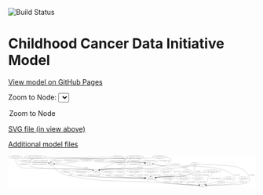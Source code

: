 <link rel='stylesheet' href="assets/style.css">
<link rel='stylesheet' href="https://unpkg.com/leaflet@1.5.1/dist/leaflet.css" integrity="sha512-xwE/Az9zrjBIphAcBb3F6JVqxf46+CDLwfLMHloNu6KEQCAWi6HcDUbeOfBIptF7tcCzusKFjFw2yuvEpDL9wQ==" crossorigin="">
<script type="text/javascript" src="https://code.jquery.com/jquery-3.2.1.min.js"></script>
<script type="text/javascript"  src="https://unpkg.com/leaflet@1.5.1/dist/leaflet.js"></script>
<script type="text/javascript" src="assets/actions.js"></script>

![Build Status](https://github.com/CBIIT/ccdi-model/actions/workflows/model-test-and-deploy.yml/badge.svg)

# Childhood Cancer Data Initiative Model

[View model on GitHub Pages](https://cbiit.github.io/ccdi-model/)



Zoom to Node: <select id="node_select">
  <option value="">Zoom to Node</option>
</select>
<div id="model"></div>

<p>
<a href="./model-desc/ccdi-model.svg">SVG file (in view above)</a>
<p>
<a href="./model-desc">Additional model files</a>
<div id='graph' style='display:off;'>
<svg width="3004pt" height="392pt"
 viewBox="0.00 0.00 3004.19 392.00" xmlns="http://www.w3.org/2000/svg" xmlns:xlink="http://www.w3.org/1999/xlink">
<g id="graph0" class="graph" transform="scale(1 1) rotate(0) translate(4 388)">
<title>Perl</title>
<polygon fill="#ffffff" stroke="transparent" points="-4,4 -4,-388 3000.1926,-388 3000.1926,4 -4,4"/>
<!-- cytogenomic_file -->
<g id="node1" class="node">
<title>cytogenomic_file</title>
<ellipse fill="none" stroke="#000000" cx="1834.1926" cy="-366" rx="89.8845" ry="18"/>
<text text-anchor="middle" x="1834.1926" y="-362.3" font-family="Times,serif" font-size="14.00" fill="#000000">cytogenomic_file</text>
</g>
<!-- cell_line -->
<g id="node4" class="node">
<title>cell_line</title>
<ellipse fill="none" stroke="#000000" cx="1700.1926" cy="-279" rx="49.2915" ry="18"/>
<text text-anchor="middle" x="1700.1926" y="-275.3" font-family="Times,serif" font-size="14.00" fill="#000000">cell_line</text>
</g>
<!-- cytogenomic_file&#45;&gt;cell_line -->
<g id="edge16" class="edge">
<title>cytogenomic_file&#45;&gt;cell_line</title>
<path fill="none" stroke="#000000" d="M1830.3406,-347.7178C1827.1703,-336.8489 1821.6157,-323.557 1812.1926,-315 1796.8648,-301.0809 1776.1139,-292.5404 1756.6384,-287.3013"/>
<polygon fill="#000000" stroke="#000000" points="1757.4543,-283.8977 1746.9087,-284.9186 1755.7892,-290.6968 1757.4543,-283.8977"/>
<text text-anchor="middle" x="1893.6926" y="-318.8" font-family="Times,serif" font-size="14.00" fill="#000000">of_cytogenomic_file</text>
</g>
<!-- sample -->
<g id="node8" class="node">
<title>sample</title>
<ellipse fill="none" stroke="#000000" cx="1064.1926" cy="-192" rx="44.393" ry="18"/>
<text text-anchor="middle" x="1064.1926" y="-188.3" font-family="Times,serif" font-size="14.00" fill="#000000">sample</text>
</g>
<!-- cytogenomic_file&#45;&gt;sample -->
<g id="edge15" class="edge">
<title>cytogenomic_file&#45;&gt;sample</title>
<path fill="none" stroke="#000000" d="M1917.7149,-359.3358C1955.781,-352.8671 1988.5182,-340.1198 1969.1926,-315 1852.8708,-163.8022 1304.8465,-244.3158 1117.1926,-210 1113.4855,-209.3221 1109.6853,-208.4365 1105.9052,-207.4217"/>
<polygon fill="#000000" stroke="#000000" points="1106.6067,-203.979 1096.024,-204.4876 1104.614,-210.6894 1106.6067,-203.979"/>
<text text-anchor="middle" x="2022.6926" y="-275.3" font-family="Times,serif" font-size="14.00" fill="#000000">of_cytogenomic_file</text>
</g>
<!-- pdx -->
<g id="node15" class="node">
<title>pdx</title>
<ellipse fill="none" stroke="#000000" cx="520.1926" cy="-279" rx="27.8951" ry="18"/>
<text text-anchor="middle" x="520.1926" y="-275.3" font-family="Times,serif" font-size="14.00" fill="#000000">pdx</text>
</g>
<!-- cytogenomic_file&#45;&gt;pdx -->
<g id="edge14" class="edge">
<title>cytogenomic_file&#45;&gt;pdx</title>
<path fill="none" stroke="#000000" d="M1756.7588,-356.8463C1725.5606,-353.504 1689.2086,-350.0452 1656.1926,-348 1569.2253,-342.6126 955.4239,-355.7855 872.1926,-330 860.5352,-326.3885 860.6839,-319.1095 849.1926,-315 796.4651,-296.1437 633.3066,-285.1318 558.444,-280.9502"/>
<polygon fill="#000000" stroke="#000000" points="558.2392,-277.4338 548.063,-280.3826 557.857,-284.4234 558.2392,-277.4338"/>
<text text-anchor="middle" x="943.6926" y="-318.8" font-family="Times,serif" font-size="14.00" fill="#000000">of_cytogenomic_file</text>
</g>
<!-- participant -->
<g id="node2" class="node">
<title>participant</title>
<ellipse fill="none" stroke="#000000" cx="1725.1926" cy="-105" rx="62.2891" ry="18"/>
<text text-anchor="middle" x="1725.1926" y="-101.3" font-family="Times,serif" font-size="14.00" fill="#000000">participant</text>
</g>
<!-- study -->
<g id="node17" class="node">
<title>study</title>
<ellipse fill="none" stroke="#000000" cx="2356.1926" cy="-18" rx="36.2938" ry="18"/>
<text text-anchor="middle" x="2356.1926" y="-14.3" font-family="Times,serif" font-size="14.00" fill="#000000">study</text>
</g>
<!-- participant&#45;&gt;study -->
<g id="edge2" class="edge">
<title>participant&#45;&gt;study</title>
<path fill="none" stroke="#000000" d="M1760.5543,-90.1316C1790.5133,-78.2312 1834.9013,-62.2187 1875.1926,-54 1957.3947,-37.2322 2205.5817,-24.6587 2309.5668,-19.9858"/>
<polygon fill="#000000" stroke="#000000" points="2309.923,-23.4735 2319.7576,-19.5324 2309.6119,-16.4804 2309.923,-23.4735"/>
<text text-anchor="middle" x="1925.6926" y="-57.8" font-family="Times,serif" font-size="14.00" fill="#000000">of_participant</text>
</g>
<!-- follow_up -->
<g id="node3" class="node">
<title>follow_up</title>
<ellipse fill="none" stroke="#000000" cx="2171.1926" cy="-192" rx="55.4913" ry="18"/>
<text text-anchor="middle" x="2171.1926" y="-188.3" font-family="Times,serif" font-size="14.00" fill="#000000">follow_up</text>
</g>
<!-- follow_up&#45;&gt;participant -->
<g id="edge28" class="edge">
<title>follow_up&#45;&gt;participant</title>
<path fill="none" stroke="#000000" d="M2130.5287,-179.6825C2110.1153,-173.1876 2085.1257,-164.7615 2063.1926,-156 2048.6062,-150.1732 2046.329,-145.1959 2031.1926,-141 1955.8459,-120.1134 1933.8229,-132.3231 1856.1926,-123 1835.0379,-120.4594 1812.0036,-117.395 1791.2331,-114.5206"/>
<polygon fill="#000000" stroke="#000000" points="1791.6241,-111.0414 1781.2367,-113.1279 1790.6581,-117.9744 1791.6241,-111.0414"/>
<text text-anchor="middle" x="2108.1926" y="-144.8" font-family="Times,serif" font-size="14.00" fill="#000000">of_follow_up</text>
</g>
<!-- cell_line&#45;&gt;participant -->
<g id="edge36" class="edge">
<title>cell_line&#45;&gt;participant</title>
<path fill="none" stroke="#000000" d="M1748.0295,-274.4474C1850.7824,-262.9242 2077.3197,-227.1616 2001.1926,-141 1979.6939,-116.6674 1888.3881,-127.2101 1856.1926,-123 1835.1636,-120.2501 1812.2522,-117.1409 1791.5557,-114.2897"/>
<polygon fill="#000000" stroke="#000000" points="1791.9763,-110.8146 1781.5915,-112.9135 1791.0186,-117.7488 1791.9763,-110.8146"/>
<text text-anchor="middle" x="2056.6926" y="-188.3" font-family="Times,serif" font-size="14.00" fill="#000000">of_cell_line</text>
</g>
<!-- cell_line&#45;&gt;sample -->
<g id="edge35" class="edge">
<title>cell_line&#45;&gt;sample</title>
<path fill="none" stroke="#000000" d="M1662.0241,-267.5004C1653.8655,-265.2094 1645.2714,-262.9205 1637.1926,-261 1561.0396,-242.8965 1541.9035,-237.3827 1464.1926,-228 1310.8765,-209.4888 1268.8544,-239.1068 1117.1926,-210 1113.5423,-209.2994 1109.7995,-208.4064 1106.0735,-207.394"/>
<polygon fill="#000000" stroke="#000000" points="1106.9078,-203.9905 1096.3246,-204.4857 1104.9067,-210.6984 1106.9078,-203.9905"/>
<text text-anchor="middle" x="1596.6926" y="-231.8" font-family="Times,serif" font-size="14.00" fill="#000000">of_cell_line</text>
</g>
<!-- cell_line&#45;&gt;study -->
<g id="edge37" class="edge">
<title>cell_line&#45;&gt;study</title>
<path fill="none" stroke="#000000" d="M1747.9241,-273.9933C1786.1131,-270.0988 1841.0503,-264.7453 1889.1926,-261 2081.2905,-246.0554 2648.3061,-289.5471 2745.1926,-123 2753.2381,-109.1699 2754.6769,-99.886 2745.1926,-87 2715.9446,-47.2619 2687.4067,-64.4868 2639.1926,-54 2556.7279,-36.0635 2458.6639,-26.0552 2402.3006,-21.3674"/>
<polygon fill="#000000" stroke="#000000" points="2402.5253,-17.8742 2392.2748,-20.5533 2401.9587,-24.8512 2402.5253,-17.8742"/>
<text text-anchor="middle" x="2771.6926" y="-144.8" font-family="Times,serif" font-size="14.00" fill="#000000">of_cell_line</text>
</g>
<!-- study_funding -->
<g id="node5" class="node">
<title>study_funding</title>
<ellipse fill="none" stroke="#000000" cx="1942.1926" cy="-105" rx="77.1866" ry="18"/>
<text text-anchor="middle" x="1942.1926" y="-101.3" font-family="Times,serif" font-size="14.00" fill="#000000">study_funding</text>
</g>
<!-- study_funding&#45;&gt;study -->
<g id="edge30" class="edge">
<title>study_funding&#45;&gt;study</title>
<path fill="none" stroke="#000000" d="M1958.8807,-87.2064C1970.8616,-75.6527 1988.0412,-61.4117 2006.1926,-54 2060.018,-32.0216 2227.3185,-22.8237 2309.5754,-19.5518"/>
<polygon fill="#000000" stroke="#000000" points="2309.7897,-23.0463 2319.6476,-19.164 2309.5203,-16.0515 2309.7897,-23.0463"/>
<text text-anchor="middle" x="2068.1926" y="-57.8" font-family="Times,serif" font-size="14.00" fill="#000000">of_study_funding</text>
</g>
<!-- exposure -->
<g id="node6" class="node">
<title>exposure</title>
<ellipse fill="none" stroke="#000000" cx="1357.1926" cy="-192" rx="53.0913" ry="18"/>
<text text-anchor="middle" x="1357.1926" y="-188.3" font-family="Times,serif" font-size="14.00" fill="#000000">exposure</text>
</g>
<!-- exposure&#45;&gt;participant -->
<g id="edge31" class="edge">
<title>exposure&#45;&gt;participant</title>
<path fill="none" stroke="#000000" d="M1382.2077,-176.0474C1401.6272,-164.4374 1429.6312,-149.3437 1456.1926,-141 1492.2155,-129.6842 1588.5694,-118.4268 1655.5927,-111.59"/>
<polygon fill="#000000" stroke="#000000" points="1656.0727,-115.0594 1665.6706,-110.5726 1655.3696,-108.0948 1656.0727,-115.0594"/>
<text text-anchor="middle" x="1499.6926" y="-144.8" font-family="Times,serif" font-size="14.00" fill="#000000">of_exposure</text>
</g>
<!-- study_personnel -->
<g id="node7" class="node">
<title>study_personnel</title>
<ellipse fill="none" stroke="#000000" cx="2124.1926" cy="-105" rx="87.1846" ry="18"/>
<text text-anchor="middle" x="2124.1926" y="-101.3" font-family="Times,serif" font-size="14.00" fill="#000000">study_personnel</text>
</g>
<!-- study_personnel&#45;&gt;study -->
<g id="edge34" class="edge">
<title>study_personnel&#45;&gt;study</title>
<path fill="none" stroke="#000000" d="M2127.4345,-86.9848C2130.4035,-75.7922 2135.962,-62.0498 2146.1926,-54 2170.9766,-34.4992 2255.9083,-25.0049 2309.8691,-20.8385"/>
<polygon fill="#000000" stroke="#000000" points="2310.177,-24.3254 2319.8919,-20.0981 2309.6612,-17.3444 2310.177,-24.3254"/>
<text text-anchor="middle" x="2215.6926" y="-57.8" font-family="Times,serif" font-size="14.00" fill="#000000">of_study_personnel</text>
</g>
<!-- sample&#45;&gt;participant -->
<g id="edge39" class="edge">
<title>sample&#45;&gt;participant</title>
<path fill="none" stroke="#000000" d="M1090.2008,-177.2817C1112.915,-165.2171 1147.1715,-148.8914 1179.1926,-141 1266.8655,-119.3937 1525.4115,-110.0248 1652.7092,-106.6332"/>
<polygon fill="#000000" stroke="#000000" points="1652.8515,-110.1308 1662.7566,-106.3707 1652.6686,-103.1331 1652.8515,-110.1308"/>
<text text-anchor="middle" x="1215.6926" y="-144.8" font-family="Times,serif" font-size="14.00" fill="#000000">of_sample</text>
</g>
<!-- family_relationship -->
<g id="node9" class="node">
<title>family_relationship</title>
<ellipse fill="none" stroke="#000000" cx="1528.1926" cy="-192" rx="100.1823" ry="18"/>
<text text-anchor="middle" x="1528.1926" y="-188.3" font-family="Times,serif" font-size="14.00" fill="#000000">family_relationship</text>
</g>
<!-- family_relationship&#45;&gt;participant -->
<g id="edge13" class="edge">
<title>family_relationship&#45;&gt;participant</title>
<path fill="none" stroke="#000000" d="M1535.9801,-173.7781C1541.6605,-162.6483 1550.4244,-149.0525 1562.1926,-141 1578.0005,-130.1834 1620.9432,-120.9387 1658.7835,-114.5266"/>
<polygon fill="#000000" stroke="#000000" points="1659.486,-117.9581 1668.7826,-112.8764 1658.3461,-111.0515 1659.486,-117.9581"/>
<text text-anchor="middle" x="1641.6926" y="-144.8" font-family="Times,serif" font-size="14.00" fill="#000000">of_family_relationship</text>
</g>
<!-- medical_history -->
<g id="node10" class="node">
<title>medical_history</title>
<ellipse fill="none" stroke="#000000" cx="1731.1926" cy="-192" rx="85.2851" ry="18"/>
<text text-anchor="middle" x="1731.1926" y="-188.3" font-family="Times,serif" font-size="14.00" fill="#000000">medical_history</text>
</g>
<!-- medical_history&#45;&gt;participant -->
<g id="edge38" class="edge">
<title>medical_history&#45;&gt;participant</title>
<path fill="none" stroke="#000000" d="M1728.2284,-173.7317C1727.4239,-168.0642 1726.6496,-161.7872 1726.1926,-156 1725.6212,-148.7635 1725.3131,-140.9325 1725.1584,-133.6296"/>
<polygon fill="#000000" stroke="#000000" points="1728.6558,-133.3932 1725.0286,-123.4386 1721.6564,-133.4824 1728.6558,-133.3932"/>
<text text-anchor="middle" x="1794.1926" y="-144.8" font-family="Times,serif" font-size="14.00" fill="#000000">of_medical_history</text>
</g>
<!-- study_admin -->
<g id="node11" class="node">
<title>study_admin</title>
<ellipse fill="none" stroke="#000000" cx="2299.1926" cy="-105" rx="70.3881" ry="18"/>
<text text-anchor="middle" x="2299.1926" y="-101.3" font-family="Times,serif" font-size="14.00" fill="#000000">study_admin</text>
</g>
<!-- study_admin&#45;&gt;study -->
<g id="edge29" class="edge">
<title>study_admin&#45;&gt;study</title>
<path fill="none" stroke="#000000" d="M2291.8968,-86.9024C2288.9649,-76.6199 2287.4649,-63.8699 2293.1926,-54 2298.5592,-44.7524 2307.2923,-37.6797 2316.5697,-32.3561"/>
<polygon fill="#000000" stroke="#000000" points="2318.2261,-35.4402 2325.5392,-27.7741 2315.0416,-29.2065 2318.2261,-35.4402"/>
<text text-anchor="middle" x="2349.6926" y="-57.8" font-family="Times,serif" font-size="14.00" fill="#000000">of_study_admin</text>
</g>
<!-- radiology_file -->
<g id="node12" class="node">
<title>radiology_file</title>
<ellipse fill="none" stroke="#000000" cx="1908.1926" cy="-192" rx="73.387" ry="18"/>
<text text-anchor="middle" x="1908.1926" y="-188.3" font-family="Times,serif" font-size="14.00" fill="#000000">radiology_file</text>
</g>
<!-- radiology_file&#45;&gt;participant -->
<g id="edge40" class="edge">
<title>radiology_file&#45;&gt;participant</title>
<path fill="none" stroke="#000000" d="M1896.1068,-173.9532C1887.8033,-162.8933 1875.8396,-149.3095 1862.1926,-141 1841.1485,-128.1864 1815.5929,-119.8884 1792.2801,-114.5341"/>
<polygon fill="#000000" stroke="#000000" points="1792.9589,-111.1001 1782.446,-112.4151 1791.4843,-117.9431 1792.9589,-111.1001"/>
<text text-anchor="middle" x="1938.1926" y="-144.8" font-family="Times,serif" font-size="14.00" fill="#000000">of_radiology_file</text>
</g>
<!-- clinical_measure_file -->
<g id="node13" class="node">
<title>clinical_measure_file</title>
<ellipse fill="none" stroke="#000000" cx="2474.1926" cy="-192" rx="108.5808" ry="18"/>
<text text-anchor="middle" x="2474.1926" y="-188.3" font-family="Times,serif" font-size="14.00" fill="#000000">clinical_measure_file</text>
</g>
<!-- clinical_measure_file&#45;&gt;participant -->
<g id="edge12" class="edge">
<title>clinical_measure_file&#45;&gt;participant</title>
<path fill="none" stroke="#000000" d="M2393.5156,-179.8888C2379.4172,-177.8595 2364.884,-175.823 2351.1926,-174 2284.6351,-165.138 2264.2974,-178.9397 2201.1926,-156 2189.7229,-151.8306 2189.7891,-144.8027 2178.1926,-141 2110.0933,-118.6688 1927.5286,-129.8835 1856.1926,-123 1834.6898,-120.9251 1811.2947,-117.9435 1790.3039,-115.0021"/>
<polygon fill="#000000" stroke="#000000" points="1790.6048,-111.5097 1780.2113,-113.5655 1789.6183,-118.4399 1790.6048,-111.5097"/>
<text text-anchor="middle" x="2330.6926" y="-144.8" font-family="Times,serif" font-size="14.00" fill="#000000">of_clinical_measure_file_participant</text>
</g>
<!-- clinical_measure_file&#45;&gt;study -->
<g id="edge1" class="edge">
<title>clinical_measure_file&#45;&gt;study</title>
<path fill="none" stroke="#000000" d="M2472.65,-173.97C2470.9726,-163.4602 2467.4762,-150.4564 2460.1926,-141 2450.4708,-128.378 2439.2506,-135.3557 2429.1926,-123 2408.7852,-97.9306 2425.3482,-80.0385 2406.1926,-54 2401.617,-47.7802 2395.6461,-42.2057 2389.4308,-37.4071"/>
<polygon fill="#000000" stroke="#000000" points="2391.0914,-34.2936 2380.9117,-31.3567 2387.0381,-40.0007 2391.0914,-34.2936"/>
<text text-anchor="middle" x="2515.1926" y="-101.3" font-family="Times,serif" font-size="14.00" fill="#000000">of_clinical_measure_file</text>
</g>
<!-- publication -->
<g id="node14" class="node">
<title>publication</title>
<ellipse fill="none" stroke="#000000" cx="2673.1926" cy="-105" rx="63.0888" ry="18"/>
<text text-anchor="middle" x="2673.1926" y="-101.3" font-family="Times,serif" font-size="14.00" fill="#000000">publication</text>
</g>
<!-- publication&#45;&gt;study -->
<g id="edge24" class="edge">
<title>publication&#45;&gt;study</title>
<path fill="none" stroke="#000000" d="M2627.4366,-92.4424C2566.0074,-75.5832 2457.733,-45.8676 2398.2526,-29.5433"/>
<polygon fill="#000000" stroke="#000000" points="2399.0077,-26.1212 2388.438,-26.8497 2397.155,-32.8716 2399.0077,-26.1212"/>
<text text-anchor="middle" x="2584.1926" y="-57.8" font-family="Times,serif" font-size="14.00" fill="#000000">of_publication</text>
</g>
<!-- pdx&#45;&gt;sample -->
<g id="edge32" class="edge">
<title>pdx&#45;&gt;sample</title>
<path fill="none" stroke="#000000" d="M548.2189,-276.9156C623.8041,-270.8976 837.8415,-251.2309 1011.1926,-210 1014.6049,-209.1884 1018.1085,-208.2479 1021.6099,-207.2308"/>
<polygon fill="#000000" stroke="#000000" points="1022.874,-210.5035 1031.3939,-204.2058 1020.8063,-203.8159 1022.874,-210.5035"/>
<text text-anchor="middle" x="942.1926" y="-231.8" font-family="Times,serif" font-size="14.00" fill="#000000">of_pdx</text>
</g>
<!-- pdx&#45;&gt;study -->
<g id="edge33" class="edge">
<title>pdx&#45;&gt;study</title>
<path fill="none" stroke="#000000" d="M533.0933,-262.8662C552.1035,-240.0739 589.7822,-198.5006 630.1926,-174 669.1323,-150.3911 682.5976,-150.2174 727.1926,-141 1202.684,-42.7197 1331.9488,-89.483 1816.1926,-54 1998.6817,-40.6281 2216.0204,-26.7677 2309.5812,-20.9003"/>
<polygon fill="#000000" stroke="#000000" points="2310.0763,-24.3762 2319.8379,-20.258 2309.6387,-17.3899 2310.0763,-24.3762"/>
<text text-anchor="middle" x="751.1926" y="-144.8" font-family="Times,serif" font-size="14.00" fill="#000000">of_pdx</text>
</g>
<!-- pathology_file -->
<g id="node16" class="node">
<title>pathology_file</title>
<ellipse fill="none" stroke="#000000" cx="1321.1926" cy="-366" rx="76.0865" ry="18"/>
<text text-anchor="middle" x="1321.1926" y="-362.3" font-family="Times,serif" font-size="14.00" fill="#000000">pathology_file</text>
</g>
<!-- pathology_file&#45;&gt;cell_line -->
<g id="edge10" class="edge">
<title>pathology_file&#45;&gt;cell_line</title>
<path fill="none" stroke="#000000" d="M1369.3212,-351.9651C1390.7917,-345.5375 1416.3463,-337.6579 1439.1926,-330 1457.5901,-323.8333 1461.311,-319.4696 1480.1926,-315 1548.5387,-298.8212 1568.3056,-310.6936 1637.1926,-297 1642.2917,-295.9864 1647.578,-294.761 1652.8223,-293.4318"/>
<polygon fill="#000000" stroke="#000000" points="1654.0326,-296.7315 1662.7951,-290.7759 1652.2311,-289.9673 1654.0326,-296.7315"/>
<text text-anchor="middle" x="1541.1926" y="-318.8" font-family="Times,serif" font-size="14.00" fill="#000000">of_pathology_file</text>
</g>
<!-- pathology_file&#45;&gt;sample -->
<g id="edge9" class="edge">
<title>pathology_file&#45;&gt;sample</title>
<path fill="none" stroke="#000000" d="M1377.3062,-353.6809C1403.5108,-345.3246 1426.0108,-332.5746 1411.1926,-315 1395.9324,-296.9011 1328.8807,-303.7599 1306.1926,-297 1230.4325,-274.4273 1146.8182,-234.5593 1100.3829,-210.9808"/>
<polygon fill="#000000" stroke="#000000" points="1101.8266,-207.788 1091.3297,-206.3504 1098.6391,-214.0201 1101.8266,-207.788"/>
<text text-anchor="middle" x="1367.1926" y="-275.3" font-family="Times,serif" font-size="14.00" fill="#000000">of_pathology_file</text>
</g>
<!-- pathology_file&#45;&gt;pdx -->
<g id="edge11" class="edge">
<title>pathology_file&#45;&gt;pdx</title>
<path fill="none" stroke="#000000" d="M1245.1311,-365.3574C1050.1935,-363.3425 546.2144,-355.6646 521.1926,-330 515.3032,-323.9592 513.6585,-315.3518 513.915,-306.9246"/>
<polygon fill="#000000" stroke="#000000" points="517.4012,-307.2413 515.0133,-296.9191 510.443,-306.4775 517.4012,-307.2413"/>
<text text-anchor="middle" x="582.1926" y="-318.8" font-family="Times,serif" font-size="14.00" fill="#000000">of_pathology_file</text>
</g>
<!-- methylation_array_file -->
<g id="node18" class="node">
<title>methylation_array_file</title>
<ellipse fill="none" stroke="#000000" cx="1531.1926" cy="-366" rx="115.8798" ry="18"/>
<text text-anchor="middle" x="1531.1926" y="-362.3" font-family="Times,serif" font-size="14.00" fill="#000000">methylation_array_file</text>
</g>
<!-- methylation_array_file&#45;&gt;cell_line -->
<g id="edge6" class="edge">
<title>methylation_array_file&#45;&gt;cell_line</title>
<path fill="none" stroke="#000000" d="M1570.9907,-348.9005C1582.6213,-343.3742 1595.1648,-336.8817 1606.1926,-330 1615.3201,-324.3042 1616.0652,-320.6958 1625.1926,-315 1635.6269,-308.4887 1647.4182,-302.3258 1658.5092,-297"/>
<polygon fill="#000000" stroke="#000000" points="1660.0449,-300.1457 1667.6157,-292.734 1657.0753,-293.8068 1660.0449,-300.1457"/>
<text text-anchor="middle" x="1716.6926" y="-318.8" font-family="Times,serif" font-size="14.00" fill="#000000">of_methylation_array_file</text>
</g>
<!-- methylation_array_file&#45;&gt;sample -->
<g id="edge7" class="edge">
<title>methylation_array_file&#45;&gt;sample</title>
<path fill="none" stroke="#000000" d="M1490.2594,-349.0057C1480.9438,-343.8488 1471.6168,-337.515 1464.1926,-330 1439.8832,-305.3931 1456.2187,-281.2727 1428.1926,-261 1314.7028,-178.9073 1253.0792,-243.9704 1117.1926,-210 1113.7899,-209.1494 1110.2931,-208.1808 1106.7965,-207.1444"/>
<polygon fill="#000000" stroke="#000000" points="1107.6095,-203.7315 1097.0206,-204.0859 1105.5193,-210.4122 1107.6095,-203.7315"/>
<text text-anchor="middle" x="1539.6926" y="-275.3" font-family="Times,serif" font-size="14.00" fill="#000000">of_methylation_array_file</text>
</g>
<!-- methylation_array_file&#45;&gt;pdx -->
<g id="edge8" class="edge">
<title>methylation_array_file&#45;&gt;pdx</title>
<path fill="none" stroke="#000000" d="M1450.9986,-353.0158C1436.1375,-351.0185 1420.7219,-349.2185 1406.1926,-348 1324.2338,-341.1266 744.7387,-354.3928 666.1926,-330 654.5377,-326.3805 654.279,-320.1021 643.1926,-315 615.3021,-302.1643 581.7421,-292.7065 556.7279,-286.7144"/>
<polygon fill="#000000" stroke="#000000" points="557.4451,-283.2879 546.9126,-284.4353 555.8617,-290.1065 557.4451,-283.2879"/>
<text text-anchor="middle" x="757.6926" y="-318.8" font-family="Times,serif" font-size="14.00" fill="#000000">of_methylation_array_file</text>
</g>
<!-- single_cell_sequencing_file -->
<g id="node19" class="node">
<title>single_cell_sequencing_file</title>
<ellipse fill="none" stroke="#000000" cx="322.1926" cy="-366" rx="137.5759" ry="18"/>
<text text-anchor="middle" x="322.1926" y="-362.3" font-family="Times,serif" font-size="14.00" fill="#000000">single_cell_sequencing_file</text>
</g>
<!-- single_cell_sequencing_file&#45;&gt;cell_line -->
<g id="edge23" class="edge">
<title>single_cell_sequencing_file&#45;&gt;cell_line</title>
<path fill="none" stroke="#000000" d="M459.6017,-364.6132C664.1218,-361.7929 1038.7353,-353.509 1171.1926,-330 1192.7821,-326.1682 1196.6042,-318.8378 1218.1926,-315 1401.7094,-282.3763 1453.1977,-326.8094 1637.1926,-297 1642.5263,-296.1359 1648.0496,-294.9727 1653.5086,-293.6513"/>
<polygon fill="#000000" stroke="#000000" points="1654.411,-297.0331 1663.2103,-291.1321 1652.6516,-290.2578 1654.411,-297.0331"/>
<text text-anchor="middle" x="1326.6926" y="-318.8" font-family="Times,serif" font-size="14.00" fill="#000000">of_single_cell_sequencing_file</text>
</g>
<!-- single_cell_sequencing_file&#45;&gt;sample -->
<g id="edge22" class="edge">
<title>single_cell_sequencing_file&#45;&gt;sample</title>
<path fill="none" stroke="#000000" d="M291.8264,-348.2169C285.1841,-343.084 278.7774,-336.9588 274.1926,-330 257.2078,-304.2201 245.1214,-283.563 266.1926,-261 322.8234,-200.3599 929.8402,-226.3111 1011.1926,-210 1014.8371,-209.2693 1018.5756,-208.3551 1022.2989,-207.3286"/>
<polygon fill="#000000" stroke="#000000" points="1023.4752,-210.6297 1032.0434,-204.3977 1021.4591,-203.9263 1023.4752,-210.6297"/>
<text text-anchor="middle" x="374.6926" y="-275.3" font-family="Times,serif" font-size="14.00" fill="#000000">of_single_cell_sequencing_file</text>
</g>
<!-- single_cell_sequencing_file&#45;&gt;pdx -->
<g id="edge21" class="edge">
<title>single_cell_sequencing_file&#45;&gt;pdx</title>
<path fill="none" stroke="#000000" d="M294.0625,-348.3366C281.5063,-338.3147 271.4916,-325.6797 281.1926,-315 309.2628,-284.0981 427.4026,-305.8905 468.1926,-297 474.2321,-295.6836 480.5405,-293.8828 486.5961,-291.9265"/>
<polygon fill="#000000" stroke="#000000" points="488.1322,-295.0999 496.4563,-288.5456 485.8616,-288.4784 488.1322,-295.0999"/>
<text text-anchor="middle" x="389.6926" y="-318.8" font-family="Times,serif" font-size="14.00" fill="#000000">of_single_cell_sequencing_file</text>
</g>
<!-- study_arm -->
<g id="node20" class="node">
<title>study_arm</title>
<ellipse fill="none" stroke="#000000" cx="2852.1926" cy="-105" rx="59.5901" ry="18"/>
<text text-anchor="middle" x="2852.1926" y="-101.3" font-family="Times,serif" font-size="14.00" fill="#000000">study_arm</text>
</g>
<!-- study_arm&#45;&gt;study -->
<g id="edge19" class="edge">
<title>study_arm&#45;&gt;study</title>
<path fill="none" stroke="#000000" d="M2833.3471,-87.8665C2819.247,-76.1424 2798.9017,-61.4251 2778.1926,-54 2710.1438,-29.6014 2497.6704,-21.4448 2402.7776,-18.9739"/>
<polygon fill="#000000" stroke="#000000" points="2402.6997,-15.4709 2392.6152,-18.7194 2402.5244,-22.4687 2402.6997,-15.4709"/>
<text text-anchor="middle" x="2854.6926" y="-57.8" font-family="Times,serif" font-size="14.00" fill="#000000">of_study_arm</text>
</g>
<!-- diagnosis -->
<g id="node21" class="node">
<title>diagnosis</title>
<ellipse fill="none" stroke="#000000" cx="694.1926" cy="-192" rx="54.6905" ry="18"/>
<text text-anchor="middle" x="694.1926" y="-188.3" font-family="Times,serif" font-size="14.00" fill="#000000">diagnosis</text>
</g>
<!-- diagnosis&#45;&gt;participant -->
<g id="edge20" class="edge">
<title>diagnosis&#45;&gt;participant</title>
<path fill="none" stroke="#000000" d="M725.0091,-176.9818C751.6302,-164.8179 791.4913,-148.512 828.1926,-141 907.8286,-124.7002 1453.3796,-111.0587 1652.5798,-106.5678"/>
<polygon fill="#000000" stroke="#000000" points="1652.7329,-110.0654 1662.6519,-106.3419 1652.5759,-103.0671 1652.7329,-110.0654"/>
<text text-anchor="middle" x="872.6926" y="-144.8" font-family="Times,serif" font-size="14.00" fill="#000000">of_diagnosis</text>
</g>
<!-- therapeutic_procedure -->
<g id="node22" class="node">
<title>therapeutic_procedure</title>
<ellipse fill="none" stroke="#000000" cx="884.1926" cy="-192" rx="117.7793" ry="18"/>
<text text-anchor="middle" x="884.1926" y="-188.3" font-family="Times,serif" font-size="14.00" fill="#000000">therapeutic_procedure</text>
</g>
<!-- therapeutic_procedure&#45;&gt;participant -->
<g id="edge17" class="edge">
<title>therapeutic_procedure&#45;&gt;participant</title>
<path fill="none" stroke="#000000" d="M899.876,-174.1381C911.3866,-162.3941 928.1113,-147.9563 946.1926,-141 1010.9577,-116.0832 1471.6191,-107.9866 1652.5235,-105.75"/>
<polygon fill="#000000" stroke="#000000" points="1652.7809,-109.2472 1662.7377,-105.6263 1652.6961,-102.2477 1652.7809,-109.2472"/>
<text text-anchor="middle" x="1039.1926" y="-144.8" font-family="Times,serif" font-size="14.00" fill="#000000">of_therapeutic_procedure</text>
</g>
<!-- synonym -->
<g id="node23" class="node">
<title>synonym</title>
<ellipse fill="none" stroke="#000000" cx="2262.1926" cy="-279" rx="51.9908" ry="18"/>
<text text-anchor="middle" x="2262.1926" y="-275.3" font-family="Times,serif" font-size="14.00" fill="#000000">synonym</text>
</g>
<!-- synonym&#45;&gt;participant -->
<g id="edge4" class="edge">
<title>synonym&#45;&gt;participant</title>
<path fill="none" stroke="#000000" d="M2262.5307,-260.9558C2261.973,-237.8536 2257.5255,-197.9551 2235.1926,-174 2217.9416,-155.4959 2204.4265,-166.0093 2181.1926,-156 2168.227,-150.4143 2166.7753,-144.8495 2153.1926,-141 2089.5771,-122.9705 1921.993,-129.5051 1856.1926,-123 1834.6948,-120.8747 1811.301,-117.8797 1790.3098,-114.9416"/>
<polygon fill="#000000" stroke="#000000" points="1790.6098,-111.4492 1780.2169,-113.5079 1789.6253,-118.3796 1790.6098,-111.4492"/>
<text text-anchor="middle" x="2296.6926" y="-188.3" font-family="Times,serif" font-size="14.00" fill="#000000">of_synonym</text>
</g>
<!-- synonym&#45;&gt;sample -->
<g id="edge5" class="edge">
<title>synonym&#45;&gt;sample</title>
<path fill="none" stroke="#000000" d="M2219.9694,-268.205C2169.5085,-255.8602 2082.3298,-236.2892 2006.1926,-228 1809.7573,-206.6138 1311.8111,-244.1739 1117.1926,-210 1113.4808,-209.3482 1109.6773,-208.4808 1105.8951,-207.4781"/>
<polygon fill="#000000" stroke="#000000" points="1106.5922,-204.0348 1096.0105,-204.563 1104.612,-210.7489 1106.5922,-204.0348"/>
<text text-anchor="middle" x="2140.6926" y="-231.8" font-family="Times,serif" font-size="14.00" fill="#000000">of_synonym</text>
</g>
<!-- synonym&#45;&gt;study -->
<g id="edge3" class="edge">
<title>synonym&#45;&gt;study</title>
<path fill="none" stroke="#000000" d="M2313.9516,-277.2047C2436.2352,-272.7047 2735.936,-260.0697 2778.1926,-243 2855.1215,-211.9242 2886.13,-198.1955 2921.1926,-123 2934.4165,-94.64 2932.7072,-72.1153 2907.1926,-54 2866.565,-25.1544 2528.5123,-19.4176 2402.9264,-18.2801"/>
<polygon fill="#000000" stroke="#000000" points="2402.8792,-14.7797 2392.8499,-18.1947 2402.8198,-21.7794 2402.8792,-14.7797"/>
<text text-anchor="middle" x="2953.6926" y="-144.8" font-family="Times,serif" font-size="14.00" fill="#000000">of_synonym</text>
</g>
<!-- molecular_test -->
<g id="node24" class="node">
<title>molecular_test</title>
<ellipse fill="none" stroke="#000000" cx="1206.1926" cy="-192" rx="79.8859" ry="18"/>
<text text-anchor="middle" x="1206.1926" y="-188.3" font-family="Times,serif" font-size="14.00" fill="#000000">molecular_test</text>
</g>
<!-- molecular_test&#45;&gt;participant -->
<g id="edge18" class="edge">
<title>molecular_test&#45;&gt;participant</title>
<path fill="none" stroke="#000000" d="M1227.42,-174.61C1242.9674,-162.9242 1265.1232,-148.3617 1287.1926,-141 1353.0138,-119.044 1546.4,-110.1144 1652.8612,-106.7843"/>
<polygon fill="#000000" stroke="#000000" points="1652.9965,-110.2819 1662.8854,-106.4792 1652.7835,-103.2851 1652.9965,-110.2819"/>
<text text-anchor="middle" x="1351.1926" y="-144.8" font-family="Times,serif" font-size="14.00" fill="#000000">of_molecular_test</text>
</g>
<!-- sequencing_file -->
<g id="node25" class="node">
<title>sequencing_file</title>
<ellipse fill="none" stroke="#000000" cx="83.1926" cy="-366" rx="83.3857" ry="18"/>
<text text-anchor="middle" x="83.1926" y="-362.3" font-family="Times,serif" font-size="14.00" fill="#000000">sequencing_file</text>
</g>
<!-- sequencing_file&#45;&gt;cell_line -->
<g id="edge25" class="edge">
<title>sequencing_file&#45;&gt;cell_line</title>
<path fill="none" stroke="#000000" d="M141.3649,-353.0533C152.5402,-351.0111 164.1892,-349.1854 175.1926,-348 268.0103,-338.0005 927.3342,-361.5597 1015.1926,-330 1025.318,-326.3628 1024.0826,-318.6797 1034.1926,-315 1097.1801,-292.0745 1570.9568,-307.2865 1637.1926,-297 1642.6021,-296.1599 1648.2041,-294.9996 1653.7351,-293.669"/>
<polygon fill="#000000" stroke="#000000" points="1654.7556,-297.0203 1663.5573,-291.1228 1652.999,-290.2442 1654.7556,-297.0203"/>
<text text-anchor="middle" x="1100.6926" y="-318.8" font-family="Times,serif" font-size="14.00" fill="#000000">of_sequencing_file</text>
</g>
<!-- sequencing_file&#45;&gt;sample -->
<g id="edge26" class="edge">
<title>sequencing_file&#45;&gt;sample</title>
<path fill="none" stroke="#000000" d="M83.8374,-347.7103C85.7191,-323.9598 92.7222,-282.9548 118.1926,-261 182.4491,-205.6127 221.7804,-236.4391 306.1926,-228 462.133,-212.4098 856.9086,-237.5116 1011.1926,-210 1014.9027,-209.3384 1018.705,-208.4642 1022.4864,-207.457"/>
<polygon fill="#000000" stroke="#000000" points="1023.7725,-210.7266 1032.3697,-204.5347 1021.7877,-204.0138 1023.7725,-210.7266"/>
<text text-anchor="middle" x="184.6926" y="-275.3" font-family="Times,serif" font-size="14.00" fill="#000000">of_sequencing_file</text>
</g>
<!-- sequencing_file&#45;&gt;pdx -->
<g id="edge27" class="edge">
<title>sequencing_file&#45;&gt;pdx</title>
<path fill="none" stroke="#000000" d="M97.6531,-348.1991C108.3243,-336.483 123.941,-322.0536 141.1926,-315 208.5561,-287.4572 396.7828,-311.0387 468.1926,-297 474.2578,-295.8076 480.5789,-294.0681 486.6391,-292.1343"/>
<polygon fill="#000000" stroke="#000000" points="488.173,-295.3086 496.5004,-288.7584 485.9058,-288.6859 488.173,-295.3086"/>
<text text-anchor="middle" x="207.6926" y="-318.8" font-family="Times,serif" font-size="14.00" fill="#000000">of_sequencing_file</text>
</g>
</g>
</svg>
</div>
